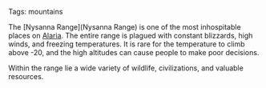 Tags: mountains

The [Nysanna Range](Nysanna Range) is one of the most inhospitable places on [Alaria](Alaria). The entire range is plagued with constant blizzards, high winds, and freezing temperatures. It is rare for the temperature to climb above -20, and the high altitudes can cause people to make poor decisions.

Within the range lie a wide variety of wildlife, civilizations, and valuable resources. 